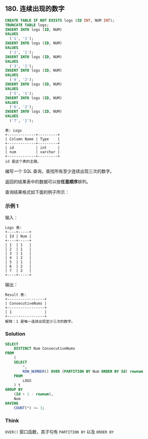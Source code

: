 ## 180. 连续出现的数字

```sql
CREATE TABLE IF NOT EXISTS logs (ID INT, NUM INT);
TRUNCATE TABLE logs;
INSERT INTO logs (ID, NUM)
VALUES
  ('1', '1');
INSERT INTO logs (ID, NUM)
VALUES
  ('2', '1');
INSERT INTO logs (ID, NUM)
VALUES
  ('3', '1');
INSERT INTO logs (ID, NUM)
VALUES
  ('4', '2');
INSERT INTO logs (ID, NUM)
VALUES
  ('5', '1');
INSERT INTO logs (ID, NUM)
VALUES
  ('6', '2');
INSERT INTO logs (ID, NUM)
VALUES
  ('7', '2');
```

```plaintext
表: Logs
+-------------+---------+
| Column Name | Type    |
+-------------+---------+
| id          | int     |
| num         | varchar |
+-------------+---------+
id 是这个表的主键。
```

编写一个 SQL 查询，查找所有至少连续出现三次的数字。

返回的结果表中的数据可以按**任意顺序**排列。

查询结果格式如下面的例子所示：

### 示例 1

输入：

```plaintext
Logs 表:
+----+-----+
| Id | Num |
+----+-----+
| 1  | 1   |
| 2  | 1   |
| 3  | 1   |
| 4  | 2   |
| 5  | 1   |
| 6  | 2   |
| 7  | 2   |
+----+-----+
```

输出：

```plaintext
Result 表:
+-----------------+
| ConsecutiveNums |
+-----------------+
| 1               |
+-----------------+
解释：1 是唯一连续出现至少三次的数字。
```

### Solution

```sql
SELECT
	DISTINCT Num ConsecutiveNums
FROM
	(
	SELECT
		*,
		ROW_NUMBER() OVER (PARTITION BY Num	ORDER BY Id) rownum
	FROM
		LOGS
    ) t
GROUP BY
	(Id + 1 - rownum),
	Num
HAVING
	COUNT(*) >= 3;
```

### Think

`OVER()` 窗口函数，其子句有 `PARTITION BY` 以及 `ORDER BY`
